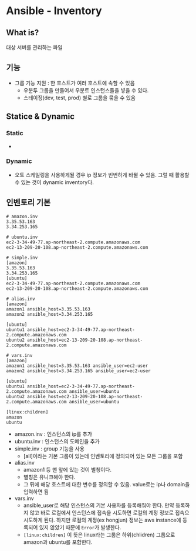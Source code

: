 # Ansible - Inventory

## What is?

대상 서버를 관리하는 파일

## 기능

* 그룹 기능 지원 : 한 호스트가 여러 호스트에 속할 수 있음
  * 우분투 그룹을 만들어서 우분트 인스턴스들을 넣을 수 있다.
  * 스테이징(dev, test, prod) 별로 그룹을 묶을 수 있음

## Statice & Dynamic

### Static

* 

### Dynamic

* 오토 스케일링을 사용하게될 경우 ip 정보가 빈번하게 바뀔 수 있음. 그럴 때 활용할 수 있는 것이 dynamic inventory다.

## 인벤토리 기본

```
# amazon.inv
3.35.53.163
3.34.253.165

# ubuntu.inv
ec2-3-34-49-77.ap-northeast-2.compute.amazonaws.com
ec2-13-209-20-108.ap-northeast-2.compute.amazonaws.com

# simple.inv
[amazon]
3.35.53.163
3.34.253.165
[ubuntu]
ec2-3-34-49-77.ap-northeast-2.compute.amazonaws.com
ec2-13-209-20-108.ap-northeast-2.compute.amazonaws.com

# alias.inv
[amazon]
amazon1 ansible_host=3.35.53.163
amazon2 ansible_host=3.34.253.165

[ubuntu]
ubuntu1 ansible_host=ec2-3-34-49-77.ap-northeast-2.compute.amazonaws.com
ubuntu2 ansible_host=ec2-13-209-20-108.ap-northeast-2.compute.amazonaws.com

# vars.inv
[amazon]
amazon1 ansible_host=3.35.53.163 ansible_user=ec2-user
amazon2 ansible_host=3.34.253.165 ansible_user=ec2-user

[ubuntu]
ubuntu1 ansible_host=ec2-3-34-49-77.ap-northeast-2.compute.amazonaws.com ansible_user=ubuntu
ubuntu2 ansible_host=ec2-13-209-20-108.ap-northeast-2.compute.amazonaws.com ansible_user=ubuntu

[linux:children]
amazon
ubuntu
```

* amazon.inv : 인스턴스의 ip를 추가
* ubuntu.inv : 인스턴스의 도메인을 추가
* simple.inv : group 기능을 사용
  * [all]이라는 기본 그룹이 있는데 인벤토리에 정의되어 있는 모든 그룹을 포함
* alias.inv
  * amazon1 등 맨 앞에 있는 것이 별칭이다.
  * 별칭은 유니크해야 한다.
  * 그 뒤에 해당 호스트에 대한 변수를 정의할 수 있음. value로는 ip나 domain을 입력하면 됨
* vars.inv
  * ansible_user로 해당 인스턴스의 기본 사용자를 등록해줘야 한다. 만약 등록하지 않고 바로 로컬에서 인스턴스에 접속을 시도하면 로컬의 계정 정보로 접속으 시도하게 된다. 하지만 로컬의 계정(ex hongjun) 정보는 aws instance에 등록되어 있지 않았기 때문에 `Error`가 발생한다.
  * `[linux:children]` 이 뜻은 linux라는 그룹은 하위(chlidren) 그룹으로 amazon과 ubuntu를 포함한다.
